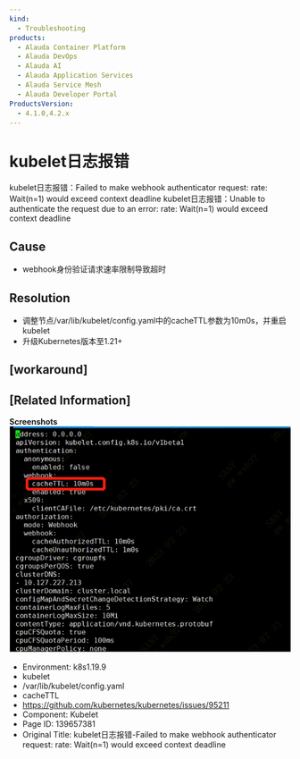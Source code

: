 ```yaml
---
kind:
  - Troubleshooting
products:
  - Alauda Container Platform
  - Alauda DevOps
  - Alauda AI
  - Alauda Application Services
  - Alauda Service Mesh
  - Alauda Developer Portal
ProductsVersion:
  - 4.1.0,4.2.x
---
```

<!-- A type of document that involves encountering a fault, diagnosing it, performing root cause analysis, and providing solutions. -->

# kubelet日志报错

kubelet日志报错：Failed to make webhook authenticator request: rate: Wait(n=1) would exceed context deadline kubelet日志报错：Unable to authenticate the request due to an error: rate: Wait(n=1) would exceed context deadline

## Cause
- webhook身份验证请求速率限制导致超时

## Resolution
- 调整节点/var/lib/kubelet/config.yaml中的cacheTTL参数为10m0s，并重启kubelet
- 升级Kubernetes版本至1.21+

## [workaround]

## [Related Information]
**Screenshots**
![](assets/kubeletri-zhi-bao-cuo-failed-to-make-webhook-authenticator-request-rate-wait-n-1/image2023-2-23_10-23-52.png)
- Environment: k8s1.19.9
- kubelet
- /var/lib/kubelet/config.yaml
- cacheTTL
- https://github.com/kubernetes/kubernetes/issues/95211
- Component: Kubelet
- Page ID: 139657381
- Original Title: kubelet日志报错-Failed to make webhook authenticator request: rate: Wait(n=1) would exceed context deadline

